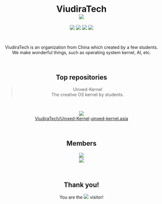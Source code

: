 <div align=center>

# ViudiraTech </br> ![](https://img.shields.io/badge/ViudraTech-ff0000?style=for-the-badge&logo=ViudiraTech&logoColor=white)
![](https://img.shields.io/badge/C-00599C?style=for-the-badge&logo=c&logoColor=white)
![](https://img.shields.io/badge/C%2B%2B-00599C?style=for-the-badge&logo=c%2B%2B&logoColor=white)
![](https://img.shields.io/badge/Java-ED8B00?style=for-the-badge&logo=openjdk&logoColor=white)
![](https://img.shields.io/badge/assmebly-FF2D20?style=for-the-badge&logo=assembly&logoColor=white)

</br>

ViudiraTech is an organization from China which created by a few students. </br>
We make wonderful things, such as operating system kernel, AI, etc.</br>

</br>

## Top repositories
> Uinxed-Kernel </br>
> The creative OS kernel by students.

</br>

![](https://camo.githubusercontent.com/defd3e2ec6f97b6524b7ff0aa392e3bedd788bc6a203c3b9ad06bf7973fa682d/68747470733a2f2f6769746875622d726561646d652d73746174732e76657263656c2e6170702f6170692f70696e2f3f757365726e616d653d5669756469726154656368267265706f3d55696e7865642d4b65726e656c267469746c655f636f6c6f723d66666666666626746578745f636f6c6f723d6339636163632669636f6e5f636f6c6f723d3262626338612662675f636f6c6f723d316431663231) </br>
[ViudiraTech/Uinxed-Kernel](https://github.com/ViudiraTech/Uinxed-Kernel) [uinxed-kernel.asia](http://uinxed-kernel.asia/)

</br>

## Members
![](https://github-readme-stats.vercel.app/api?username=FengHeting&show_icons=true&theme=dark) </br>
![](https://github-readme-stats.vercel.app/api?username=Rainy101112&show_icons=true&theme=dark) </br>

</br>

## Thank you!
You are the ![](https://profile-counter.glitch.me/ViudiraTech/count.svg) visitor!
